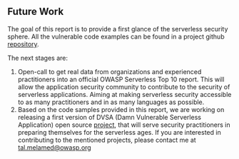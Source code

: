 ## Future Work
The goal of this report is to provide a first glance of the serverless security sphere. All the vulnerable code examples can be found in a project github ​[repository​](https://github.com/OWASP/Serverless-Top-10-Project) .

The next stages are:
1. Open-call to get real data from organizations and experienced practitioners into an official OWASP Serverless Top 10 report. This will allow the application security community to contribute to the security of serverless applications. Aiming at making serverless security accessible to as many practitioners and in as many languages as possible.
2. Based on the code samples provided in this report, we are working on releasing a first version of DVSA (Damn Vulnerable Serverless Application) open source ​[project​](https://github.com/protegolabs/DVSA), that will serve security practitioners in preparing themselves for the serverless ages. If you are interested in contributing to the mentioned projects, please contact me at tal.melamed@owasp.org